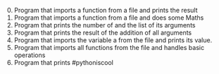 0. Program that imports a function from a file and prints the result
1. Program that imports a function from a file and does some Maths
2. Program that prints the number of and the list of its arguments
3. Program that prints the result of the addition of all arguments
5. Program that imports the variable a from the file and prints its value.
6. Program that imports all functions from the file and handles basic operations
7. Program that prints #pythoniscool


